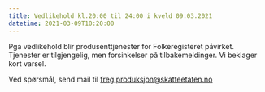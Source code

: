 ```yaml
---
title: Vedlikehold kl.20:00 til 24:00 i kveld 09.03.2021
datetime: 2021-03-09T10:20:00
---
```

Pga vedlikehold blir produsenttjenester for Folkeregisteret påvirket. Tjenester er tilgjengelig, men forsinkelser på tilbakemeldinger. Vi beklager kort varsel.

Ved spørsmål, send mail til freg.produksjon@skatteetaten.no
